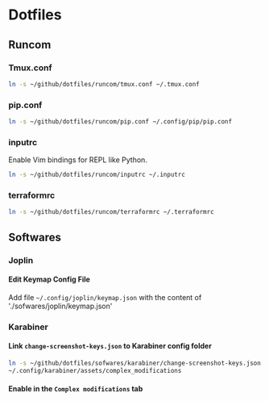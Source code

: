 # Dotfiles

## Runcom

### Tmux.conf

```bash
ln -s ~/github/dotfiles/runcom/tmux.conf ~/.tmux.conf
```

### pip.conf

```bash
ln -s ~/github/dotfiles/runcom/pip.conf ~/.config/pip/pip.conf
```

### inputrc

Enable Vim bindings for REPL like Python.

```bash
ln -s ~/github/dotfiles/runcom/inputrc ~/.inputrc
```

### terraformrc

```bash
ln -s ~/github/dotfiles/runcom/terraformrc ~/.terraformrc
```

## Softwares

### Joplin

#### Edit Keymap Config File

Add file `~/.config/joplin/keymap.json` with the content of './sofwares/joplin/keymap.json'

### Karabiner

#### Link `change-screenshot-keys.json` to Karabiner config folder

```bash
ln -s ~/github/dotfiles/sofwares/karabiner/change-screenshot-keys.json
~/.config/karabiner/assets/complex_modifications
```

#### Enable in the `Complex modifications` tab
